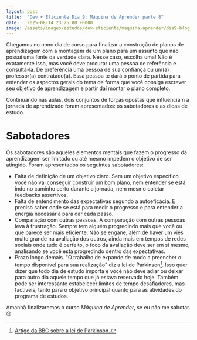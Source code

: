 ```yaml
---
layout: post
title:  "Dev + Eficiente Dia 9: Máquina de Aprender parte 8"
date:   2025-08-14 23:25:00 +0000
image: /assets/images/estudos/dev-eficiente/maquina-aprender/dia9-blog-cover.jpg
---
```

Chegamos no nono dia de curso para finalizar a construção de planos de aprendizagem com a montagem de um plano para um assunto que não possui uma fonte da verdade clara. Nesse caso, escolha uma! Não é exatamente isso, mas você deve procurar uma pessoa de referência e consultá-la. De preferência uma pessoa de sua confiança ou um(a) professor(a) contratado(a). Essa pessoa te dará o ponto de partida para entender os aspectos gerais do tema de forma que você consiga escrever seu objetivo de aprendizagem e partir daí montar o plano completo.

Continuando nas aulas, dois conjuntos de forças opostas que influenciam a jornada de aprendizado foram apresentados: os sabotadores e as dicas de estudo.

# Sabotadores

Os sabotadores são aqueles elementos mentais que fazem o progresso da aprendizagem ser limitado ou até mesmo impedem o objetivo de ser atingido. Foram apresentados os seguintes sabotadores:
- Falta de definição de um objetivo claro. Sem um objetivo específico você não vai conseguir construir um bom plano, nem entender se está indo no caminho certo durante a jornada, nem mesmo coletar feedbacks assertivos.
- Falta de entendimento das expectativas segundo a autoeficácia. É preciso saber onde se está para medir o progresso e para entender a energia necessária para dar cada passo. 
- Comparação com outras pessoas. A comparação com outras pessoas leva à frustração. Sempre tem alguém progredindo mais que você ou que parece ser mais eficiente. Não se engane, além de haver um viés muito grande na avaliação dos outros, ainda mais em tempos de redes sociais onde tudo é perfeito, o foco da avaliação deve ser em si mesmo, analisando se você está progredindo dentro das expectativas.
- Prazo longo demais. "O trabalho de expande de modo a preencher o tempo disponível para sua realização" diz a lei de Parkinson[^1]. Isso quer dizer que todo dia de estudo importa e você não deve adiar ou deixar para outro dia aquele tempo que já estava reservado hoje. Também pode ser interessante estabelecer limites de tempo desafiadores, mas factíveis, tanto para o objetivo principal quanto para as atividades do programa de estudos.

[^1]: [Artigo da BBC sobre a lei de Parkinson.](https://www.bbc.com/portuguese/geral-52927553)

Amanhã finalizaremos o curso *Máquina de Aprender*, se eu não me sabotar. 😉
